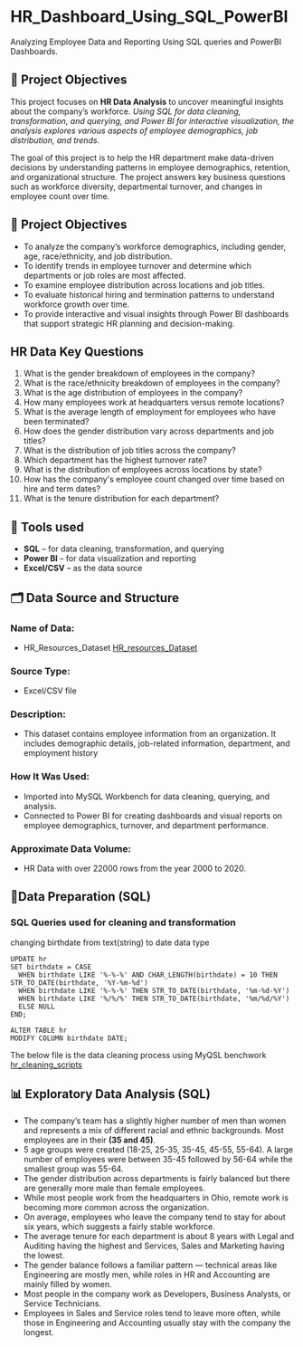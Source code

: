# HR_Dashboard_Using_SQL_PowerBI
Analyzing Employee Data and Reporting Using SQL queries and PowerBI Dashboards.

## 🧭 Project Objectives
This project focuses on **HR Data Analysis** to uncover meaningful insights about the company’s workforce. *Using SQL for data cleaning, transformation, and querying, and Power BI for interactive visualization, the analysis explores various aspects of employee demographics, job distribution, and trends*.

The goal of this project is to help the HR department make data-driven decisions by understanding patterns in employee demographics, retention, and organizational structure.
The project answers key business questions such as workforce diversity, departmental turnover, and changes in employee count over time.

## 🎯 Project Objectives
- To analyze the company’s workforce demographics, including gender, age, race/ethnicity, and job distribution.
- To identify trends in employee turnover and determine which departments or job roles are most affected.
- To examine employee distribution across locations and job titles.
- To evaluate historical hiring and termination patterns to understand workforce growth over time.
- To provide interactive and visual insights through Power BI dashboards that support strategic HR planning and decision-making.

## HR Data Key Questions
1.  What is the gender breakdown of employees in the company?
2.  What is the race/ethnicity breakdown of employees in the company?
3.  What is the age distribution of employees in the company?
4.  How many employees work at headquarters versus remote locations?
5.  What is the average length of employment for employees who have been terminated?
6.  How does the gender distribution vary across departments and job titles?
7.  What is the distribution of job titles across the company?
8.  Which department has the highest turnover rate?
9.  What is the distribution of employees across locations by state?
10.  How has the company's employee count changed over time based on hire and term dates?
11.  What is the tenure distribution for each department?

## 🧰 Tools used
- **SQL** – for data cleaning, transformation, and querying
- **Power BI** – for data visualization and reporting
- **Excel/CSV** – as the data source

## 🗂️ Data Source and Structure
### **Name of Data:** 
- HR_Resources_Dataset  [HR_resources_Dataset](https://github.com/OsundeWatson/HR_Dashboard_Using_SQL_PowerBI/blob/7cf731e6ef8761385c017cd1f2be93045fe4c9b9/Human_Resources_Dataset.csv)
### **Source Type:** 
- Excel/CSV file
### **Description:** 
- This dataset contains employee information from an organization. It includes demographic details, job-related information, department, and employment history
### **How It Was Used:** 
- Imported into MySQL Workbench for data cleaning, querying, and analysis.
- Connected to Power BI for creating dashboards and visual reports on employee demographics, turnover, and department performance.

### **Approximate Data Volume:**
- HR Data with over 22000 rows from the year 2000 to 2020.

## 🧹Data Preparation (SQL)
  ### SQL Queries used for cleaning and transformation
changing birthdate from text(string) to date data type
```
UPDATE hr
SET birthdate = CASE
  WHEN birthdate LIKE '%-%-%' AND CHAR_LENGTH(birthdate) = 10 THEN STR_TO_DATE(birthdate, '%Y-%m-%d')
  WHEN birthdate LIKE '%-%-%' THEN STR_TO_DATE(birthdate, '%m-%d-%Y')
  WHEN birthdate LIKE '%/%/%' THEN STR_TO_DATE(birthdate, '%m/%d/%Y')
  ELSE NULL
END;

ALTER TABLE hr
MODIFY COLUMN birthdate DATE;
```
The below file is the data cleaning process using MyQSL benchwork
[hr_cleaning_scripts](https://github.com/OsundeWatson/HR_Dashboard_Using_SQL_PowerBI/blob/562ace07395fb8a63e07009ba2f2e5f97d23cc2f/hr_cleaning_data_scripts.sql)

## 📊 Exploratory Data Analysis (SQL)
- The company’s team has a slightly higher number of men than women and represents a mix of different racial and ethnic backgrounds. Most employees are in their **(35 and 45)**.
- 5 age groups were created (18-25, 25-35, 35-45, 45-55, 55-64). A large number of employees were between 35-45 followed by 56-64 while the smallest group was 55-64.
- The gender distribution across departments is fairly balanced but there are generally more male than female employees.
- While most people work from the headquarters in Ohio, remote work is becoming more common across the organization.
- On average, employees who leave the company tend to stay for about six years, which suggests a fairly stable workforce.
- The average tenure for each department is about 8 years with Legal and Auditing having the highest and Services, Sales and Marketing having the lowest.
- The gender balance follows a familiar pattern — technical areas like Engineering are mostly men, while roles in HR and Accounting are mainly filled by women.
- Most people in the company work as Developers, Business Analysts, or Service Technicians.
- Employees in Sales and Service roles tend to leave more often, while those in Engineering and Accounting usually stay with the company the longest.

  










